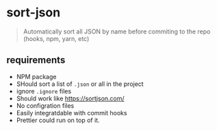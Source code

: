 # sort-json

> Automatically sort all JSON by name before commiting to the repo (hooks, npm, yarn, etc)

## requirements
- NPM package
- SHould sort a list of `.json` or all in the project
- ignore `.ignore` files
- Should work like https://sortjson.com/
- No configration files
- Easily integratdable with commit hooks
- Prettier could run on top of it.
